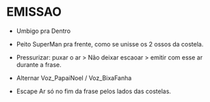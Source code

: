 # EMISSAO

* Umbigo pra Dentro

* Peito SuperMan pra frente, como se unisse os 2 ossos da costela.

* Pressurizar: puxar o ar > Não deixar escaoar > emitir com esse ar durante a frase.

* Alternar Voz_PapaiNoel / Voz_BixaFanha

* Escape Ar só no fim da frase pelos lados das costelas.